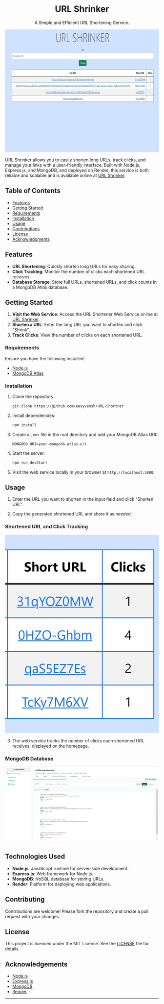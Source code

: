 <h1 align="center"> URL Shrinker </h1>

<div align="center">
  <p>A Simple and Efficient URL Shortening Service.</p>
<img src="https://github.com/easyvansh/URL-Shortner/blob/main/images/urlShortner.JPG" style="width:800px; height:400px"/>
</div>

URL Shrinker allows you to easily shorten long URLs, track clicks, and manage your links with a user-friendly interface. Built with Node.js, Express.js, and MongoDB, and deployed on Render, this service is both reliable and scalable and is available online at [URL Shrinker](https://url-shortner-d5fy.onrender.com).

## Table of Contents

- [Features](#features)
- [Getting Started](#getting-started)
- [Requirements](#requirements)
- [Installation](#installation)
- [Usage](#usage)
- [Contributions](#contributions)
- [License](#license)
- [Acknowledgments](#acknowledgments)



## Features

- **URL Shortening**: Quickly shorten long URLs for easy sharing.
- **Click Tracking**: Monitor the number of clicks each shortened URL receives.
- **Database Storage**: Store full URLs, shortened URLs, and click counts in a MongoDB Atlas database.


## Getting Started

1. **Visit the Web Service**: Access the URL Shortener Web Service online at [URL Shrinker](https://url-shortner-d5fy.onrender.com).
2. **Shorten a URL**: Enter the long URL you want to shorten and click "Shrink".
3. **Track Clicks**: View the number of clicks on each shortened URL.

### Requirements

Ensure you have the following installed:

- [Node.js](https://nodejs.org/en/)
- [MongoDB Atlas](https://www.mongodb.com/cloud/atlas)

### Installation

1. Clone the repository:
   ```bash
   git clone https://github.com/easyvansh/URL-Shortner
   
   ```

2. Install dependencies:
   ```bash
   npm install
   ```

3. Create a `.env` file in the root directory and add your MongoDB Atlas URI:
   ```env
   MONGODB_URI=your-mongodb-atlas-uri
   ```

4. Start the server:
   ```bash
   npm run devStart
   ```

5. Visit the web service locally in your browser at `http://localhost:5000`.

## Usage

1. Enter the URL you want to shorten in the input field and click "Shorten URL".

2. Copy the generated shortened URL and share it as needed.

### Shortened URL and Click Tracking

![Shortened URL](https://github.com/easyvansh/URL-Shortner/blob/main/images/clicks.JPG)

3. The web service tracks the number of clicks each shortened URL receives, displayed on the homepage.

### MongoDB Database

![MongoDB Database](https://github.com/easyvansh/URL-Shortner/blob/main/images/mongoDB.JPG)


## Technologies Used

- **Node.js**: JavaScript runtime for server-side development.
- **Express.js**: Web framework for Node.js.
- **MongoDB**: NoSQL database for storing URLs.
- **Render**: Platform for deploying web applications.

## Contributing

Contributions are welcome! Please fork the repository and create a pull request with your changes.

## License

This project is licensed under the MIT License. See the [LICENSE](LICENSE) file for details.

## Acknowledgements

- [Node.js](https://nodejs.org/)
- [Express.js](https://expressjs.com/)
- [MongoDB](https://www.mongodb.com/)
- [Render](https://render.com/)

---